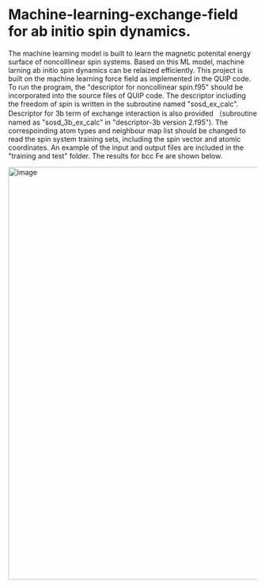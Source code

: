  Machine-learning-exchange-field for ab initio spin dynamics. 
 =============
 
The machine learning model is built to learn the magnetic potenital energy surface of noncolllinear spin systems. Based on this ML model, machine larning ab initio spin dynamics can be relaized efficiently. This project is built on the machine learning force field as implemented in the QUIP code.  
To run the program, the "descriptor for noncollinear spin.f95" should be incorporated into the source files of QUIP code. The descriptor including the freedom of spin is written in the subroutine named "sosd_ex_calc". Descriptor for 3b term of exchange interaction is also provided （subroutine named as "sosd_3b_ex_calc" in "descriptor-3b version 2.f95"). The correspoinding atom types and neighbour map list should be changed to read the spin system training sets, including the spin vector and atomic coordinates. 
An example of the input and output files are included in the "training and test" folder.  The results for bcc Fe are shown below.


<img width="659" height="833" alt="image" src="https://github.com/user-attachments/assets/c3757412-c921-43e5-af69-0e9840db0e1b" />


